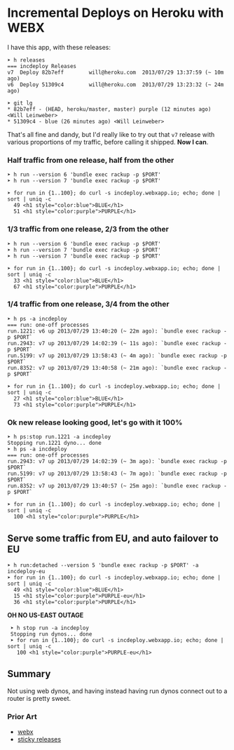# Incremental Deploys on Heroku with WEBX

I have this app, with these releases:

    ➤ h releases
    === incdeploy Releases
    v7  Deploy 82b7eff        will@heroku.com  2013/07/29 13:37:59 (~ 10m ago)
    v6  Deploy 51309c4        will@heroku.com  2013/07/29 13:23:32 (~ 24m ago)

    ➤ git lg
    * 82b7eff - (HEAD, heroku/master, master) purple (12 minutes ago) <Will Leinweber>
    * 51309c4 - blue (26 minutes ago) <Will Leinweber>

That's all fine and dandy, but I'd really like to try out that `v7` release with various proportions of my traffic, before calling it shipped. **Now I can**.

### Half traffic from one release, half from the other

    ➤ h run --version 6 'bundle exec rackup -p $PORT'
    ➤ h run --version 7 'bundle exec rackup -p $PORT'

    ➤ for run in {1..100}; do curl -s incdeploy.webxapp.io; echo; done | sort | uniq -c
      49 <h1 style="color:blue">BLUE</h1>
      51 <h1 style="color:purple">PURPLE</h1>

### 1/3 traffic from one release, 2/3 from the other

    ➤ h run --version 6 'bundle exec rackup -p $PORT'
    ➤ h run --version 7 'bundle exec rackup -p $PORT'
    ➤ h run --version 7 'bundle exec rackup -p $PORT'

    ➤ for run in {1..100}; do curl -s incdeploy.webxapp.io; echo; done | sort | uniq -c
      33 <h1 style="color:blue">BLUE</h1>
      67 <h1 style="color:purple">PURPLE</h1>


### 1/4 traffic from one release, 3/4 from the other

    ➤ h ps -a incdeploy
    === run: one-off processes
    run.1221: v6 up 2013/07/29 13:40:20 (~ 22m ago): `bundle exec rackup -p $PORT`
    run.2943: v7 up 2013/07/29 14:02:39 (~ 11s ago): `bundle exec rackup -p $PORT`
    run.5199: v7 up 2013/07/29 13:58:43 (~ 4m ago): `bundle exec rackup -p $PORT`
    run.8352: v7 up 2013/07/29 13:40:58 (~ 21m ago): `bundle exec rackup -p $PORT`

    ➤ for run in {1..100}; do curl -s incdeploy.webxapp.io; echo; done | sort | uniq -c
      27 <h1 style="color:blue">BLUE</h1>
      73 <h1 style="color:purple">PURPLE</h1>

### Ok new release looking good, let's go with it 100%

    ➤ h ps:stop run.1221 -a incdeploy
    Stopping run.1221 dyno... done
    ➤ h ps -a incdeploy
    === run: one-off processes
    run.2943: v7 up 2013/07/29 14:02:39 (~ 3m ago): `bundle exec rackup -p $PORT`
    run.5199: v7 up 2013/07/29 13:58:43 (~ 7m ago): `bundle exec rackup -p $PORT`
    run.8352: v7 up 2013/07/29 13:40:57 (~ 25m ago): `bundle exec rackup -p $PORT`

    ➤ for run in {1..100}; do curl -s incdeploy.webxapp.io; echo; done | sort | uniq -c
      100 <h1 style="color:purple">PURPLE</h1>

## Serve some traffic from EU, and auto failover to EU

    ➤ h run:detached --version 5 'bundle exec rackup -p $PORT' -a incdeploy-eu
    ➤ for run in {1..100}; do curl -s incdeploy.webxapp.io; echo; done | sort | uniq -c
      49 <h1 style="color:blue">BLUE</h1>
      15 <h1 style="color:purple">PURPLE-eu</h1>
      36 <h1 style="color:purple">PURPLE</h1>

**OH NO US-EAST OUTAGE**

     ➤ h stop run -a incdeploy
     Stopping run dynos... done
     ➤ for run in {1..100}; do curl -s incdeploy.webxapp.io; echo; done | sort | uniq -c
       100 <h1 style="color:purple">PURPLE-eu</h1>

## Summary

Not using web dynos, and having instead having run dynos connect out to a router is pretty sweet.

### Prior Art
* [webx](https://github.com/kr/webx)
* [sticky releases](https://github.com/heroku/heroku-sticky-releases)
